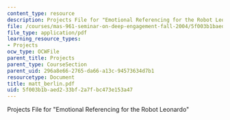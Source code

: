 ```yaml
---
content_type: resource
description: Projects File for "Emotional Referencing for the Robot Leonardo"
file: /courses/mas-961-seminar-on-deep-engagement-fall-2004/5f003b1baed233bf2a7fbc473e153a47_matt_berlin.pdf
file_type: application/pdf
learning_resource_types:
- Projects
ocw_type: OCWFile
parent_title: Projects
parent_type: CourseSection
parent_uid: 296a8e66-2765-da66-a13c-94573634d7b1
resourcetype: Document
title: matt_berlin.pdf
uid: 5f003b1b-aed2-33bf-2a7f-bc473e153a47
---
```

Projects File for "Emotional Referencing for the Robot Leonardo"

